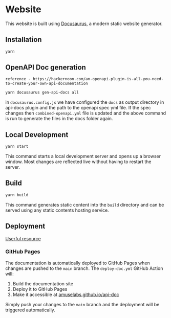 # Website

This website is built using [Docusaurus](https://docusaurus.io/), a modern static website generator.

## Installation

```bash
yarn
```

## OpenAPI Doc generation

`reference - https://hackernoon.com/an-openapi-plugin-is-all-you-need-to-create-your-own-api-documentation`

```bash
yarn docusaurus gen-api-docs all
```
in `docusaurus.config.js` we have configured the `docs` as output directory in api-docs plugin and the path to the openapi spec yml file. If the spec changes then `combined-openapi.yml` file is updated and the above command is run to generate the files in the docs folder again. 

## Local Development

```bash
yarn start
```

This command starts a local development server and opens up a browser window. Most changes are reflected live without having to restart the server.

## Build

```bash
yarn build
```

This command generates static content into the `build` directory and can be served using any static contents hosting service.

## Deployment
[Userful resource](https://docusaurus.io/docs/deployment#deploy)
### GitHub Pages 

The documentation is automatically deployed to GitHub Pages when changes are pushed to the `main` branch. The `deploy-doc.yml` GitHub Action will:

1. Build the documentation site
2. Deploy it to GitHub Pages
3. Make it accessible at [amuselabs.github.io/api-doc](https://amuselabs.github.io/api-doc)

Simply push your changes to the `main` branch and the deployment will be triggered automatically.

